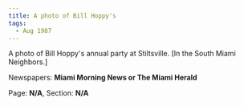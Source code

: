 ```yaml
---  
title: A photo of Bill Hoppy's  
tags:  
  - Aug 1987  
---  
```

  
A photo of Bill Hoppy's annual party at Stiltsville. [In the South Miami Neighbors.]  
  
Newspapers: **Miami Morning News or The Miami Herald**  
  
Page: **N/A**, Section: **N/A** 
